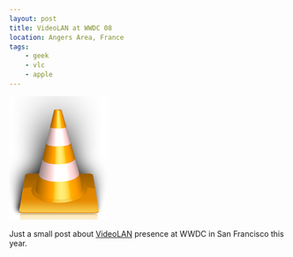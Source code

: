 ```yaml
---
layout: post
title: VideoLAN at WWDC 08
location: Angers Area, France
tags:
    - geek
    - vlc
    - apple
---
```


<img src="/assets/images/blog/VLC/VLC_ScreenOSX_1.png" alt="" />

Just a small post about <a href="http://www.videolan.org">VideoLAN</a> presence at WWDC in San Francisco this year.
